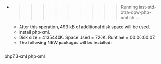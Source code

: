 * >>>>>>>>> Running inst-std-xtra-opw-php-xml.sh ...
  * After this operation, 493 kB of additional disk space will be used.
  * Install php-xml.
  * Disk size = 4135440K. Space Used = 720K. Runtime = 00:00:00:07.
  * The following NEW packages will be installed:
  ```bash
php7.3-xml php-xml
  ```
